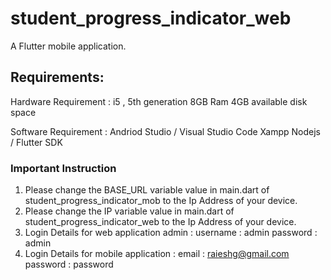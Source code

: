 # student_progress_indicator_web

A Flutter mobile application.

## Requirements:

Hardware Requirement : 
	i5 , 5th generation
	8GB Ram
	4GB available disk space
  
  
  Software Requirement : 
	Andriod Studio / Visual Studio Code
	Xampp
	Nodejs / Flutter SDK 
  
  
### Important Instruction
1) Please change the BASE_URL variable value in main.dart of student_progress_indicator_mob to the Ip Address of your device.
2) Please change the IP variable value in main.dart of student_progress_indicator_web to the Ip Address of your device.
3) Login Details for web application admin :
	username : admin
	password : admin
4) Login Details for mobile application :
	email : raieshg@gmail.com
	password : password
